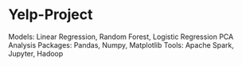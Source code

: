 # Yelp-Project
Models: Linear Regression, Random Forest, Logistic Regression PCA Analysis
Packages: Pandas, Numpy, Matplotlib
Tools: Apache Spark, Jupyter, Hadoop
